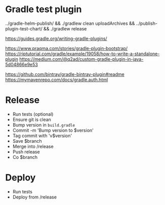 # Gradle test plugin

../gradle-helm-publish/ && ./gradlew clean uploadArchives && ../publish-plugin-test-chart/ && ./gradlew release

https://guides.gradle.org/writing-gradle-plugins/

https://www.praqma.com/stories/gradle-plugin-bootstrap/
https://riptutorial.com/gradle/example/19058/how-to-write-a-standalone-plugin
https://medium.com/@q2ad/custom-gradle-plugin-in-java-5d04866e9e53

https://github.com/bintray/gradle-bintray-plugin#readme
https://mymavenrepo.com/docs/gradle.auth.html


# Release
* Run tests (optional)
* Ensure git is clean
* Bump version in `build.gradle`
* Commit -m 'Bump version to $version'
* Tag commit with 'v$version'
* Save $branch
* Merge into /release
* Push release
* Co $branch

# Deploy
* Run tests
* Deploy from /release
